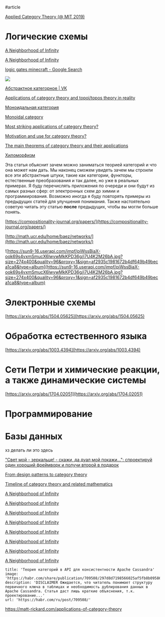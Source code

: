 #article

[Applied Category Theory (@ MIT 2019)](https://www.youtube.com/playlist?list=PLhgq-BqyZ7i5lOqOqqRiS0U5SwTmPpHQ5)

# Логические схемы

[A Neighborhood of Infinity](http://blog.sigfpe.com/2017/01/addressing-pieces-of-state-with.html)

[A Neighborhood of Infinity](http://blog.sigfpe.com/2017/07/self-referential-logic-via-self.html)

[logic gates minecraft - Google Search](https://www.google.com/search?q=logic+gates+minecraft&tbm=isch)

![](data/static/old/someday_maybe/articles/Приложения%20теории%20категорий/Untitled.png)

[](https://www.cs.bham.ac.uk/~drg/papers/fmcad16.pdf)

[Абстрактное категорное | VK](https://vk.com/rprtr258?z=article_edit-187839235_37943)

[Applications of category theory and topoi/topos theory in reality](https://math.stackexchange.com/questions/280166/applications-of-category-theory-and-topoi-topos-theory-in-reality)

[Моноидальная категория](https://ru.wikipedia.org/wiki/Моноидальная_категория)

[Monoidal category](https://en.wikipedia.org/wiki/Monoidal_category)

[Most striking applications of category theory?](https://mathoverflow.net/questions/19325/most-striking-applications-of-category-theory/291011#291011)

[Motivation and use for category theory?](https://math.stackexchange.com/questions/29152/motivation-and-use-for-category-theory)

[](https://math.ucr.edu/home/baez/networks/)

[The main theorems of category theory and their applications](https://mathoverflow.net/questions/83437/the-main-theorems-of-category-theory-and-their-applications)

[Хиломорфизм](https://traditio.wiki/Хиломорфизм)

Эта статья обьяснит зачем можно заниматься теорией категорий и что она может нам дать. Мы наконец сможем увидеть зачем мы строили все эти абстрактные штуки, такие как категории, функторы, естественные преобразования и так далее, но уже в реальных примерах. Я буду перечислять приложения по очереди и они будут из самых разных сфер: от электронных схем до химии и программирования. Возможно иногда я буду повторять примеры из предыдущих статей для улучшения понимания. Также настоятельно советую читать эту статью **после** предыдущих, чтобы вы могли больше понять.

[https://compositionality-journal.org/papers/](https://compositionality-journal.org/papers/)

[http://math.ucr.edu/home/baez/networks/](http://math.ucr.edu/home/baez/networks/)

![https://sun9-16.userapi.com/impf/piWssBiaX-ook69s4vxmSmucX6lwywMkKPD36g/i7U4K2M26bA.jpg?size=274x400&quality=96&proxy=1&sign=af2935c1981672b4df649b49beca1ca8&type=album](https://sun9-16.userapi.com/impf/piWssBiaX-ook69s4vxmSmucX6lwywMkKPD36g/i7U4K2M26bA.jpg?size=274x400&quality=96&proxy=1&sign=af2935c1981672b4df649b49beca1ca8&type=album)

# **Электронные схемы**

[https://arxiv.org/abs/1504.05625](https://arxiv.org/abs/1504.05625)

# **Обработка естественного языка**

[https://arxiv.org/abs/1003.4394](https://arxiv.org/abs/1003.4394)

# **Сети Петри и химические реакции, а также динамические системы**

[https://arxiv.org/abs/1704.02051](https://arxiv.org/abs/1704.02051)

# **Программирование**

# **Базы данных**

хз делать ли это здесь

["Свет мой - зеркальце! - скажи, да дуал мой покажи...": спроектируй один хороший фреймворк и получи второй в подарок](https://habr.com/ru/post/437520/)

[From design patterns to category theory](https://blog.ploeh.dk/2017/10/04/from-design-patterns-to-category-theory/)

[Timeline of category theory and related mathematics](https://en.wikipedia.org/wiki/Timeline_of_category_theory_and_related_mathematics)

[A Neighborhood of Infinity](http://blog.sigfpe.com/2008/08/untangling-with-continued-fractions.html)

[A Neighborhood of Infinity](http://blog.sigfpe.com/2008/08/untangling-with-continued-fractions_16.html)

[A Neighborhood of Infinity](http://blog.sigfpe.com/2008/08/untangling-with-continued-fractions_23.html)

[A Neighborhood of Infinity](http://blog.sigfpe.com/2008/08/untangling-with-continued-fractions_31.html)

[A Neighborhood of Infinity](http://blog.sigfpe.com/2008/09/untangling-with-continued-fractions.html)

[A Neighborhood of Infinity](http://blog.sigfpe.com/2008/10/untangling-with-continued-fractions.html)

[A Neighborhood of Infinity](http://blog.sigfpe.com/2009/06/hashing-molecules.html)

[A Neighborhood of Infinity](http://blog.sigfpe.com/2012/12/shuffles-bayes-theorem-and-continuations.html)

```embed
title: 'Теория категорий в API для консистентности Apache Cassandra'
image: 'https://habr.com/share/publication/709508/297d8d7198566025af5fb8b095868982/'
description: 'DISCLAIMER Ожидается, что читатель понимает структуру первичного ключа в таблицах и необходимость дублирования данных в Apache Cassandra. Статья даст лишь краткие объяснения, т.к. проектирование...'
url: 'https://habr.com/ru/post/709508/'
```

https://matt-rickard.com/applications-of-category-theory